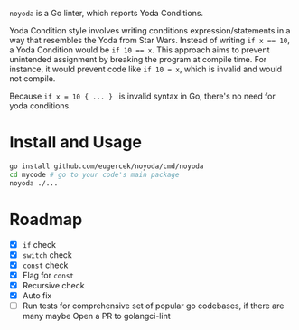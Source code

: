`noyoda` is a Go linter, which reports Yoda Conditions.

Yoda Condition style involves writing conditions expression/statements in a way that resembles the Yoda from Star Wars.
Instead of writing `if x == 10`, a Yoda Condition would be `if 10 == x`.
This approach aims to prevent unintended assignment by breaking the program at compile time.
For instance, it would prevent code like `if 10 = x`, which is invalid and would not compile.

Because `if x = 10 { ... } ` is invalid syntax in Go, there's no need for yoda conditions.

# Install and Usage

```bash
go install github.com/eugercek/noyoda/cmd/noyoda
cd mycode # go to your code's main package
noyoda ./...
```

# Roadmap

- [x] `if` check
- [x] `switch` check
- [x] `const` check
- [x] Flag for `const`
- [x] Recursive check
- [x] Auto fix
- [ ] Run tests for comprehensive set of popular go codebases, if there are many maybe Open a PR to golangci-lint